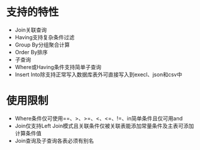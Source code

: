 # 支持的特性

- Join关联查询
- Having支持复杂条件过滤
- Group By分组聚合计算
- Order By排序
- 子查询
- Where或Having条件支持简单子查询
- Insert Into除支持正常写入数据库表外可直接写入到execl、json和csv中

# 使用限制

- Where条件仅可使用==、>、>=、<、<=、!=、in简单条件且仅可用and
- Join仅支持Left Join模式且关联条件仅被关联表能添加常量条件及主表可添加计算条件值
- Join查询及子查询各表必须有别名